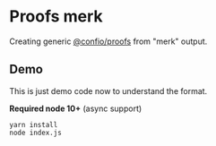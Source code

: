# Proofs merk

Creating generic [@confio/proofs](https://github.com/confio/proofs) from "merk" output.

## Demo

This is just demo code now to understand the format.

**Required node 10+** (async support)

```shell
yarn install
node index.js
```